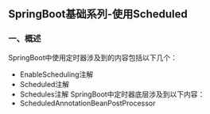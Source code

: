 ## SpringBoot基础系列-使用Scheduled

### 一、概述
SpringBoot中使用定时器涉及到的内容包括以下几个：
- EnableScheduling注解
- Scheduled注解
- Schedules注解
SpringBoot中定时器底层涉及到以下内容：
- ScheduledAnnotationBeanPostProcessor
